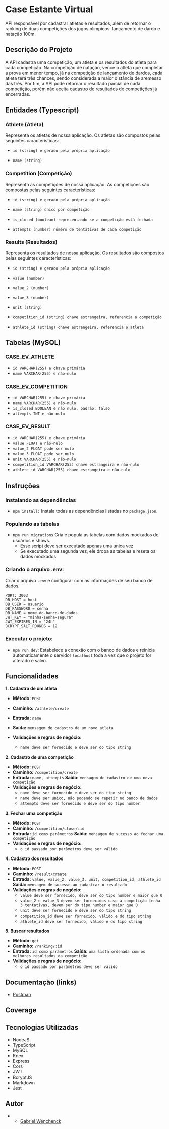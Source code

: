 # Case Estante Virtual

API responsável por cadastrar atletas e resultados, além de retornar o ranking de duas competições dos jogos olímpicos: lançamento de dardo e natação 100m.

## Descrição do Projeto

A API cadastra uma competição, um atleta e os resultados do atleta para cada competição. Na competição de natação, vence o atleta que completar a prova em menor tempo, já na competição de lançamento de dardos, cada atleta terá três chances, sendo considerada a maior distância de aremesso das três. Por fim, a API pode retornar o resultado parcial de cada competição, porém não aceita cadastro de resultados de competições já encerradas.

## Entidades (Typescript)

### Athlete (Atleta)

Representa os atletas de nossa aplicação. Os atletas são compostos pelas seguintes características:

- `id (string) e gerado pela própria aplicação `

- `name (string)`

### Competition (Competição)

Representa as competições de nossa aplicação. As competições são compostas pelas seguintes características:

- `id (string) e gerado pela própria aplicação`

- `name (string) único por competição`

- `is_closed (boolean) representando se a competição está fechada`

- `attempts (number) número de tentativas de cada competição`

### Results (Resultados)

Representa os resultados de nossa aplicação. Os resultados são compostos pelas seguintes características:

- `id (string) e gerado pela própria aplicação`

- `value (number) `

- `value_2 (number)`

- `value_3 (number)`

- `unit (string)`

- `competition_id (string) chave estrangeira, referencia a competição`

- `athlete_id (string) chave estrangeira, referencia o atleta`

## Tabelas (MySQL)

### CASE_EV_ATHLETE

- `id VARCHAR(255) e chave primária`
- `name VARCHAR(255) e não-nulo`

### CASE_EV_COMPETITION

- `id VARCHAR(255) e chave primária`
- `name VARCHAR(255) e não-nulo`
- `is_closed BOOLEAN e não nulo, padrão: falso`
- `attempts INT e não-nulo`

### CASE_EV_RESULT

- `id VARCHAR(255) e chave primária`
- `value FLOAT e não-nulo`
- `value_2 FLOAT pode ser nulo`
- `value_3 FLOAT pode ser nulo`
- `unit VARCHAR(255) e não-nulo`
- `competition_id VARCHAR(255) chave estrangeira e não-nulo`
- `athlete_id VARCHAR(255) chave estrangeira e não-nulo`

## Instruções

### Instalando as dependências

- `npm install:`
  Instala todas as dependências listadas no `package.json`.

### Populando as tabelas

- `npm run migrations`
  Cria e popula as tabelas com dados mockados de usuários e shows.
  - Esse script deve ser executado apenas uma única vez
  - Se executado uma segunda vez, ele dropa as tabelas e reseta os dados mockados

### Criando o arquivo .env:

Criar o arquivo `.env` e configurar com as informações de seu banco de dados.

```
PORT: 3003
DB_HOST = host
DB_USER = usuario
DB_PASSWORD = senha
DB_NAME = nome-do-banco-de-dados
JWT_KEY = "minha-senha-segura"
JWT_EXPIRES_IN = "24h"
BCRYPT_SALT_ROUNDS = 12
```

### Executar o projeto:

- `npm run dev`:
  Estabelece a conexão com o banco de dados e reinicia automaticamente o servidor `localhost` toda a vez que o projeto for alterado e salvo.

## Funcionalidades

**1. Cadastro de um atleta**

- **Método:** `POST `
- **Caminho:** `/athlete/create `
- **Entrada:** `name`
- **Saída:** `mensagem de cadastro de um novo atleta`
- **Validações e regras de negócio:**

  - `name deve ser fornecido e deve ser do tipo string`

**2. Cadastro de uma competição**

- **Método:** `POST `
- **Caminho:** `/competition/create`
- **Entrada:** `name, attempts`
  **Saída:** `mensagem de cadastro de uma nova competição`
- **Validações e regras de negócio:**
  - `name deve ser fornecido e deve ser do tipo string`
  - `name deve ser único, não podendo se repetir no banco de dados`
  - `attempts deve ser fornecido e deve ser do tipo number`

**3. Fechar uma competição**

- **Método:** `POST `
- **Caminho:** `/competition/close/:id`
- **Entrada:** `id como parâmetros`
  **Saída:** `mensagem de sucesso ao fechar uma competição`
- **Validações e regras de negócio:**
  - `o id passado por parâmetros deve ser válido`

**4. Cadastro dos resultados**

- **Método:** `POST `
- **Caminho:** `/result/create`
- **Entrada:** `value, value_2, value_3, unit, competition_id, athlete_id`
  **Saída:** `mensagem de sucesso ao cadastrar o resultado`
- **Validações e regras de negócio:**
  - `value deve ser fornecido, deve ser do tipo number e maior que 0`
  - `value_2 e value_3 devem ser fornecidos caso a competição tenha 3 tentativas, devem ser do tipo number e maior que 0`
  - `unit deve ser fornecido e deve ser do tipo string`
  - `competition_id deve ser fornecido, válido e do tipo string`
  - `athlete_id deve ser fornecido, válido e do tipo string`

**5. Buscar resultados**

- **Método:** `get `
- **Caminho:** `/ranking/:id`
- **Entrada:** `id como parâmetros`
  **Saída:** `uma lista ordenada com os melhores resultados da competição`
- **Validações e regras de negócio:**
  - `o id passado por parâmetros deve ser válido`

## Documentação (links)

- [Postman](https://documenter.getpostman.com/view/21578696/2s847EREDQ)

## Coverage

## Tecnologias Utilizadas

- NodeJS
- TypeScript
- MySQL
- Knex
- Express
- Cors
- JWT
- BcryptJS
- Markdown
- Jest

## Autor

- - [Gabriel Wenchenck](https://github.com/gabrielwenchenck)
